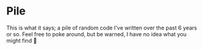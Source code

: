 # Pile

This is what it says; a pile of random code I've written over the past 6 years or so. Feel free to poke around, but be warned, I have no idea what you might find 👀

